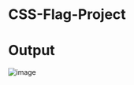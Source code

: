 # CSS-Flag-Project

# Output
![image](https://github.com/Abhi865625/CSS-Flag-Project/assets/93569162/a12c2dfb-38fc-4663-b764-73ec370e96ab)
